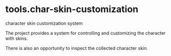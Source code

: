 # tools.char-skin-customization
character skin customization system

The project provides a system for controlling and customizing the character with skins.

There is also an opportunity to inspect the collected character skin.
